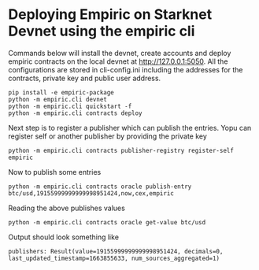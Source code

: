 # Deploying Empiric on Starknet Devnet using the empiric cli



Commands below will install the devnet, create accounts and deploy empiric contracts on the local devnet at http://127.0.0.1:5050. 
All the configurations are stored in cli-config.ini including the addresses for the contracts, private key and public user address.

```
pip install -e empiric-package
python -m empiric.cli devnet
python -m empiric.cli quickstart -f
python -m empiric.cli contracts deploy
```


Next step is to register a publisher which can publish the entries. Yopu can register self or another publisher by providing the private key

```
python -m empiric.cli contracts publisher-registry register-self empiric
```

Now to publish some entries

```
python -m empiric.cli contracts oracle publish-entry btc/usd,19155999999999998951424,now,cex,empiric
```

Reading the above publishes values

```
python -m empiric.cli contracts oracle get-value btc/usd
```

Output should look something like

```
publishers: Result(value=19155999999999998951424, decimals=0, last_updated_timestamp=1663855633, num_sources_aggregated=1)
```
